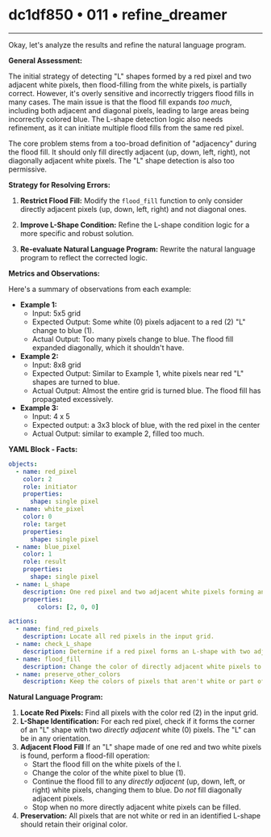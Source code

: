 # dc1df850 • 011 • refine_dreamer

---
Okay, let's analyze the results and refine the natural language program.

**General Assessment:**

The initial strategy of detecting "L" shapes formed by a red pixel and two adjacent white pixels, then flood-filling from the white pixels, is partially correct. However, it's overly sensitive and incorrectly triggers flood fills in many cases. The main issue is that the flood fill expands *too much*, including both adjacent and diagonal pixels, leading to large areas being incorrectly colored blue. The L-shape detection logic also needs refinement, as it can initiate multiple flood fills from the same red pixel.

The core problem stems from a too-broad definition of "adjacency" during the flood fill. It should only fill directly adjacent (up, down, left, right), not diagonally adjacent white pixels. The "L" shape detection is also too permissive.

**Strategy for Resolving Errors:**

1.  **Restrict Flood Fill:** Modify the `flood_fill` function to only consider directly adjacent pixels (up, down, left, right) and not diagonal ones.

2.  **Improve L-Shape Condition:** Refine the L-shape condition logic for a more specific and robust solution.

3.  **Re-evaluate Natural Language Program:** Rewrite the natural language program to reflect the corrected logic.

**Metrics and Observations:**

Here's a summary of observations from each example:

*   **Example 1:**
    *   Input: 5x5 grid
    *   Expected Output: Some white (0) pixels adjacent to a red (2) "L" change to blue (1).
    *   Actual Output: Too many pixels change to blue. The flood fill expanded diagonally, which it shouldn't have.
*   **Example 2:**
    *   Input: 8x8 grid
    *   Expected Output: Similar to Example 1, white pixels near red "L" shapes are turned to blue.
    *   Actual Output: Almost the entire grid is turned blue. The flood fill has propagated excessively.
*   **Example 3:**
    *   Input: 4 x 5
    *   Expected output: a 3x3 block of blue, with the red pixel in the center
    *   Actual Output: similar to example 2, filled too much.

**YAML Block - Facts:**

```yaml
objects:
  - name: red_pixel
    color: 2
    role: initiator
    properties:
      shape: single pixel
  - name: white_pixel
    color: 0
    role: target
    properties:
      shape: single pixel
  - name: blue_pixel
    color: 1
    role: result
    properties:
      shape: single pixel
  - name: L_shape
    description: One red pixel and two adjacent white pixels forming an "L". The white pixels can be adjacent to each other or diagonal.
    properties:
        colors: [2, 0, 0]

actions:
  - name: find_red_pixels
    description: Locate all red pixels in the input grid.
  - name: check_L_shape
    description: Determine if a red pixel forms an L-shape with two adjacent white pixels.
  - name: flood_fill
    description: Change the color of directly adjacent white pixels to blue, starting from a white pixel in the L-shape.
  - name: preserve_other_colors
    description: Keep the colors of pixels that aren't white or part of a flood fill.
```

**Natural Language Program:**

1.  **Locate Red Pixels:** Find all pixels with the color red (2) in the input grid.
2.  **L-Shape Identification:** For each red pixel, check if it forms the corner of an "L" shape with two *directly adjacent* white (0) pixels. The "L" can be in any orientation.
3. **Adjacent Flood Fill** If an "L" shape made of one red and two white pixels is found, perform a flood-fill operation:
    *   Start the flood fill on the white pixels of the l.
    *   Change the color of the white pixel to blue (1).
    *   Continue the flood fill to any *directly adjacent* (up, down, left, or right) white pixels, changing them to blue.  Do *not* fill diagonally adjacent pixels.
    *   Stop when no more directly adjacent white pixels can be filled.
4.  **Preservation:** All pixels that are not white or red in an identified L-shape should retain their original color.

